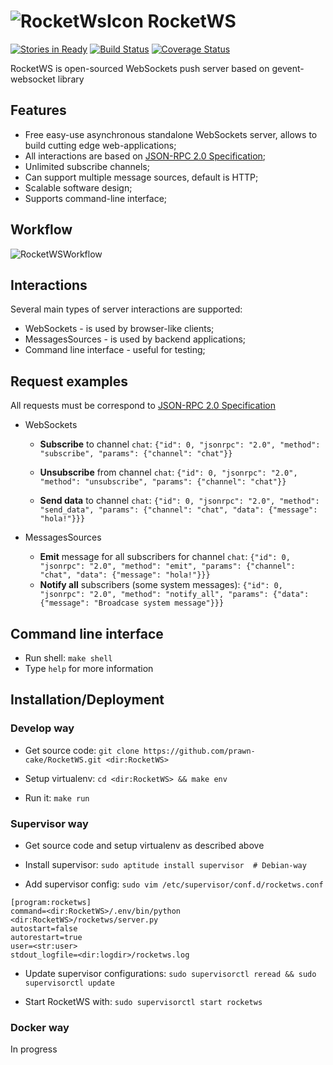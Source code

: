 ![RocketWsIcon](https://www.dropbox.com/s/rkhtagviyjf1bvp/rocket_icon.png?dl=1) RocketWS
====================================================================================================
[![Stories in Ready](https://badge.waffle.io/prawn-cake/RocketWS.png?label=ready&title=Ready)](https://waffle.io/prawn-cake/RocketWS)
[![Build Status](https://travis-ci.org/prawn-cake/RocketWS.svg)](https://travis-ci.org/prawn-cake/RocketWS)
[![Coverage Status](https://img.shields.io/coveralls/prawn-cake/RocketWS.svg)](https://coveralls.io/r/prawn-cake/RocketWS)

RocketWS is open-sourced WebSockets push server based on gevent-websocket library


Features
---------

* Free easy-use asynchronous standalone WebSockets server, allows to build cutting edge web-applications;
* All interactions are based on [JSON-RPC 2.0 Specification](http://www.jsonrpc.org/specification); 
* Unlimited subscribe channels;
* Can support multiple message sources, default is HTTP;
* Scalable software design;
* Supports command-line interface;


Workflow
---------
![RocketWSWorkflow](https://www.dropbox.com/s/nz4krowb760tpho/rocketws_workflow.png?dl=1)


Interactions
------------
Several main types of server interactions are supported:

* WebSockets - is used by browser-like clients;
* MessagesSources - is used by backend applications;
* Command line interface - useful for testing;

Request examples
----------------
All requests must be correspond to [JSON-RPC 2.0 Specification](http://www.jsonrpc.org/specification)

* WebSockets
  * **Subscribe** to channel `chat`:
  ```{"id": 0, "jsonrpc": "2.0", "method": "subscribe", "params": {"channel": "chat"}}```
  
  * **Unsubscribe** from channel `chat`:
  ```{"id": 0, "jsonrpc": "2.0", "method": "unsubscribe", "params": {"channel": "chat"}}```
  
  * **Send data** to channel `chat`:
  ```{"id": 0, "jsonrpc": "2.0", "method": "send_data", "params": {"channel": "chat", "data": {"message": "hola!"}}}```
    

* MessagesSources
  * **Emit** message for all subscribers for channel `chat`: ```{"id": 0, "jsonrpc": "2.0", "method": "emit", "params": {"channel": "chat", "data": {"message": "hola!"}}}```
  * **Notify all** subscribers (some system messages): ```{"id": 0, "jsonrpc": "2.0", "method": "notify_all", "params": {"data": {"message": "Broadcase system message"}}}```


Command line interface
-----------------------

* Run shell: ```make shell```
* Type ```help``` for more information


Installation/Deployment
------------------------

### Develop way

* Get source code: ```git clone https://github.com/prawn-cake/RocketWS.git <dir:RocketWS>```

* Setup virtualenv: ```cd <dir:RocketWS> && make env```

* Run it: ```make run```

### Supervisor way

* Get source code and setup virtualenv as described above

* Install supervisor: ```sudo aptitude install supervisor  # Debian-way```

* Add supervisor config: ```sudo vim /etc/supervisor/conf.d/rocketws.conf```

```
[program:rocketws]
command=<dir:RocketWS>/.env/bin/python <dir:RocketWS>/rocketws/server.py
autostart=false
autorestart=true
user=<str:user>
stdout_logfile=<dir:logdir>/rocketws.log
```

* Update supervisor configurations: ```sudo supervisorctl reread && sudo supervisorctl update```

* Start RocketWS with: ```sudo supervisorctl start rocketws```


### Docker way
In progress